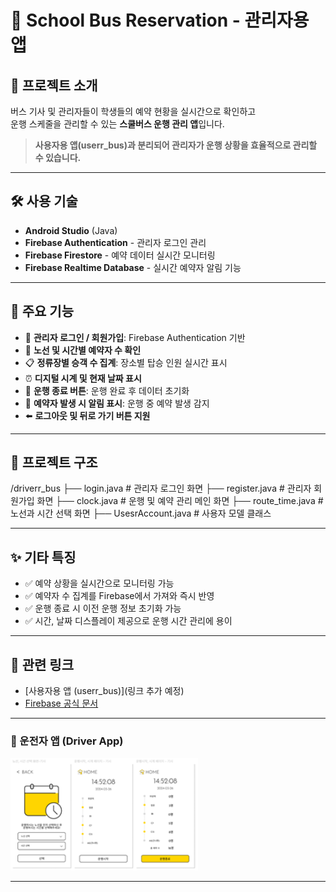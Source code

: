 # 🚌 School Bus Reservation - 관리자용 앱

## 📱 프로젝트 소개
버스 기사 및 관리자들이 학생들의 예약 현황을 실시간으로 확인하고  
운행 스케줄을 관리할 수 있는 **스쿨버스 운행 관리 앱**입니다.

> **사용자용 앱(userr_bus)과 분리되어 관리자가 운행 상황을 효율적으로 관리할 수 있습니다.**

---

## 🛠️ 사용 기술

- **Android Studio** (Java)
- **Firebase Authentication** - 관리자 로그인 관리
- **Firebase Firestore** - 예약 데이터 실시간 모니터링
- **Firebase Realtime Database** - 실시간 예약자 알림 기능

---

## 🧩 주요 기능

- 🔑 **관리자 로그인 / 회원가입**: Firebase Authentication 기반
- 🚏 **노선 및 시간별 예약자 수 확인**
- 📋 **정류장별 승객 수 집계**: 장소별 탑승 인원 실시간 표시
- ⏰ **디지털 시계 및 현재 날짜 표시**
- 🧹 **운행 종료 버튼**: 운행 완료 후 데이터 초기화
- 🔔 **예약자 발생 시 알림 표시**: 운행 중 예약 발생 감지
- ⬅️ **로그아웃 및 뒤로 가기 버튼 지원**

---

## 📂 프로젝트 구조

/driverr_bus ├── login.java # 관리자 로그인 화면 ├── register.java # 관리자 회원가입 화면 ├── clock.java # 운행 및 예약 관리 메인 화면 ├── route_time.java # 노선과 시간 선택 화면 ├── UsesrAccount.java # 사용자 모델 클래스


---

## ✨ 기타 특징

- ✅ 예약 상황을 실시간으로 모니터링 가능
- ✅ 예약자 수 집계를 Firebase에서 가져와 즉시 반영
- ✅ 운행 종료 시 이전 운행 정보 초기화 가능
- ✅ 시간, 날짜 디스플레이 제공으로 운행 시간 관리에 용이

---

## 🔗 관련 링크

- [사용자용 앱 (userr_bus)](링크 추가 예정)
- [Firebase 공식 문서](https://firebase.google.com/docs)

---

### 🚌 운전자 앱 (Driver App)
<img src="./screenshots/driverapp.png" alt="Driver App" width="300"/>


---
